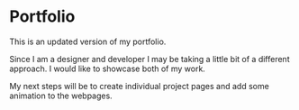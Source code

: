 # Portfolio

This is an updated version of my portfolio.

Since I am a designer and developer I may be taking a little bit of a different approach. I would like to showcase both of my work.

My next steps will be to create individual project pages and add some animation to the webpages.
